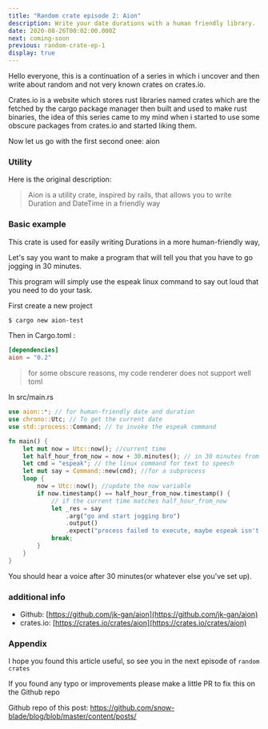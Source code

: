 ```yaml
---
title: "Random crate episode 2: Aion"
description: Write your date durations with a human friendly library.
date: 2020-08-26T00:02:00.000Z
next: coming-soon
previous: random-crate-ep-1
display: true
--- 
```



Hello everyone, this is a continuation of a series in which i uncover and then write about random and not very known crates on crates.io.

Crates.io is a website which stores rust libraries named crates which are the fetched by the cargo package manager then built and used to make rust binaries, the idea of this series came to my mind when i started to use some obscure packages from crates.io and started liking them.

Now let us go with the first second onee: aion

### Utility

Here is the original description:

> Aion is a utility crate, inspired by rails, that allows you to write Duration and DateTime in a friendly way

### Basic example

This crate is used for easily writing Durations in a more human-friendly way,

Let's say you want to make a program that will tell you that you have to go jogging in 30 minutes.

This program will simply use the espeak linux command to say out loud that you need to do your task.

First create a new project

```sh
$ cargo new aion-test
```

Then in Cargo.toml :

```toml
[dependencies] 
aion = "0.2"
```
> for some obscure reasons, my code renderer does not support well toml

In src/main.rs

```rust
use aion::*; // for human-friendly date and duration
use chrono::Utc; // To get the current date
use std::process::Command; // to invoke the espeak command

fn main() {
    let mut now = Utc::now(); //current time
    let half_hour_from_now = now + 30.minutes(); // in 30 minutes from now, replace it with 2 or one for faster results
    let cmd = "espeak"; // the linux command for text to speech
    let mut say = Command::new(cmd); //for a subprocess
    loop {
        now = Utc::now(); //update the now variable
        if now.timestamp() == half_hour_from_now.timestamp() {
            // if the current time matches half_hour_from_now
            let _res = say
                .arg("go and start jogging bro")
                .output()
                .expect("process failed to execute, maybe espeak isn't present on your system"); //execute the command and watch for errors
            break;
        }
    }
}

```

You should hear a voice after 30 minutes(or whatever else you've set up).

### additional info

- Github: [https://github.com/jk-gan/aion](https://github.com/jk-gan/aion)
- crates.io: [https://crates.io/crates/aion](https://crates.io/crates/aion)

### Appendix

I hope you found this article useful, so see you in the next episode of `random crates`

<p className="tip">If you found any typo or improvements please make a little PR to fix this on the Github repo</p>

Github repo of this post: https://github.com/snow-blade/blog/blob/master/content/posts/